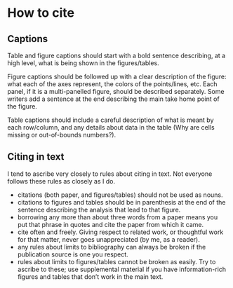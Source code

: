 # How to cite

## Captions
Table and figure captions should start with a bold sentence describing, at a high
level, what is being shown in the figures/tables.

Figure captions should be followed up with a clear description of the figure:
what each of the axes represent, the colors of the points/lines, etc. Each panel,
if it is a multi-panelled figure, should be described separately. Some writers add
a sentence at the end describing the main take home point of the figure.

Table captions should include a careful description of what is meant by each
row/column, and any details about data in the table (Why are cells missing or
out-of-bounds numbers?).

## Citing in text

I tend to ascribe very closely to rules about citing in text. Not everyone follows
these rules as closely as I do.

- citations (both paper, and figures/tables) should not be used as nouns.
- citations to figures and tables should be in parenthesis at the end of the
sentence describing the analysis that lead to that figure.
- borrowing any more than about three words from a paper means you put
that phrase in quotes and cite the paper from which it came.
- cite often and freely. Giving respect to related work, or thoughtful work
for that matter, never goes unappreciated (by me, as a reader).
- any rules about limits to bibliography can always be broken if the publication source is one you respect.
- rules about limits to figures/tables cannot be broken as easily. Try to ascribe to these; use supplemental material if you have information-rich
figures and tables that don’t work in the main text.
